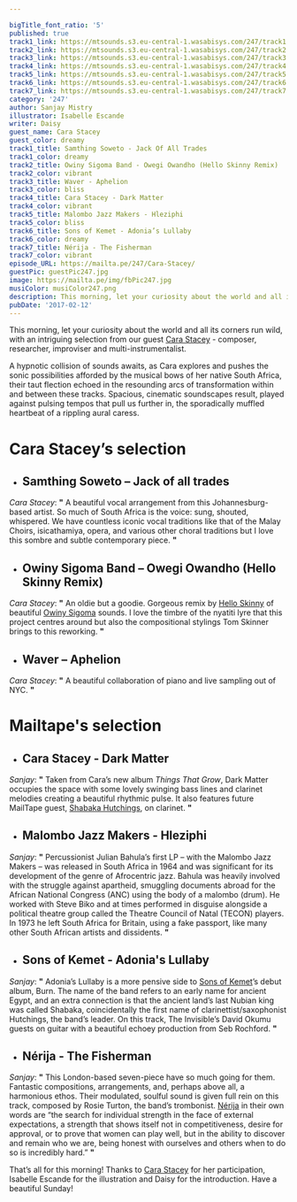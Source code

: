 ```yaml
---

bigTitle_font_ratio: '5'
published: true
track1_link: https://mtsounds.s3.eu-central-1.wasabisys.com/247/track1.mp3
track2_link: https://mtsounds.s3.eu-central-1.wasabisys.com/247/track2.mp3
track3_link: https://mtsounds.s3.eu-central-1.wasabisys.com/247/track3.mp3
track4_link: https://mtsounds.s3.eu-central-1.wasabisys.com/247/track4.mp3
track5_link: https://mtsounds.s3.eu-central-1.wasabisys.com/247/track5.mp3
track6_link: https://mtsounds.s3.eu-central-1.wasabisys.com/247/track6.mp3
track7_link: https://mtsounds.s3.eu-central-1.wasabisys.com/247/track7.mp3
category: '247'
author: Sanjay Mistry
illustrator: Isabelle Escande
writer: Daisy
guest_name: Cara Stacey
guest_color: dreamy
track1_title: Samthing Soweto - Jack Of All Trades
track1_color: dreamy
track2_title: Owiny Sigoma Band - Owegi Owandho (Hello Skinny Remix)
track2_color: vibrant
track3_title: Waver - Aphelion
track3_color: bliss
track4_title: Cara Stacey - Dark Matter
track4_color: vibrant
track5_title: Malombo Jazz Makers - Hleziphi
track5_color: bliss
track6_title: Sons of Kemet - Adonia’s Lullaby
track6_color: dreamy
track7_title: Nérija - The Fisherman
track7_color: vibrant
episode_URL: https://mailta.pe/247/Cara-Stacey/
guestPic: guestPic247.jpg
image: https://mailta.pe/img/fbPic247.jpg
musiColor: musiColor247.png
description: This morning, let your curiosity about the world and all its corners run wild, with an intriguing selection from our guest Cara Stacey - composer, researcher, improviser and multi-instrumentalist.
pubDate: '2017-02-12'
---
```

This morning, let your curiosity about the world and all its corners run wild, with an intriguing selection from our guest [Cara Stacey](http://www.carastacey.com/ "Cara Stacey") - composer, researcher, improviser and multi-instrumentalist.

<p>A hypnotic collision of sounds awaits, as Cara explores and pushes the sonic possibilities afforded by the musical bows of her native South Africa, their taut flection echoed in the resounding arcs of transformation within and between these tracks. Spacious, cinematic soundscapes result, played against pulsing tempos that pull us further in, the sporadically muffled heartbeat of a rippling aural caress.


# **Cara Stacey’s selection**

+ ## Samthing Soweto – Jack of all trades
_Cara Stacey_: **"** A beautiful vocal arrangement from this Johannesburg-based artist. So much of South Africa is the voice: sung, shouted, whispered. We have countless iconic vocal traditions like that of the Malay Choirs, isicathamiya, opera, and various other choral traditions but I love this sombre and subtle contemporary piece. **"** 

+ ## Owiny Sigoma Band – Owegi Owandho (Hello Skinny Remix)
_Cara Stacey_: **"** An oldie but a goodie. Gorgeous remix by [Hello Skinny](https://helloskinny.bandcamp.com/) of beautiful [Owiny Sigoma](https://owinysigomaband.bandcamp.com/) sounds. I love the timbre of the nyatiti lyre that this project centres around but also the compositional stylings Tom Skinner brings to this reworking. **"** 

+ ## Waver – Aphelion
_Cara Stacey_: **"** A beautiful collaboration of piano and live sampling out of NYC. **"** 


# Mailtape's selection

+ ## Cara Stacey - Dark Matter
_Sanjay_: **"** Taken from Cara’s new album _Things That Grow_, Dark Matter occupies the space with some lovely swinging bass lines and clarinet melodies creating a beautiful rhythmic pulse. It also features future MailTape guest, [Shabaka Hutchings](http://www.shabakahutchings.com/), on clarinet. **"**  

+ ## Malombo Jazz Makers - Hleziphi

_Sanjay_: **"** Percussionist Julian Bahula’s first LP – with the Malombo Jazz Makers – was released in South Africa in 1964 and was significant for its development of the genre of Afrocentric jazz. Bahula was heavily involved with the struggle against apartheid, smuggling documents abroad for the African National Congress (ANC) using the body of a malombo (drum). He worked with Steve Biko and at times performed in disguise alongside a political theatre group called the Theatre Council of Natal (TECON) players. In 1973 he left South Africa for Britain, using a fake passport, like many other South African artists and dissidents. **"** 

+ ## Sons of Kemet - Adonia's Lullaby
_Sanjay_: **"** Adonia’s Lullaby is a more pensive side to [Sons of Kemet](http://sonsofkemet.com/)’s debut album, Burn. The name of the band refers to an early name for ancient Egypt, and an extra connection is that the ancient land’s last Nubian king was called Shabaka, coincidentally the first name of clarinettist/saxophonist Hutchings, the band’s leader. On this track, The Invisible’s David Okumu guests on guitar with a beautiful echoey production from Seb Rochford. **"** 

+ ## Nérija - The Fisherman
_Sanjay_: **"** This London-based seven-piece have so much going for them. Fantastic compositions, arrangements, and, perhaps above all, a harmonious ethos. Their modulated, soulful sound is given full rein on this track, composed by Rosie Turton, the band’s trombonist. [Nérija](http://www.nerijamusic.com/) in their own words are “the search for individual strength in the face of external expectations, a strength that shows itself not in competitiveness, desire for approval, or to prove that women can play well, but in the ability to discover and remain who we are, being honest with ourselves and others when to do so is incredibly hard.” **"** 


That’s all for this morning! Thanks to [Cara Stacey](http://www.carastacey.com/) for her participation, Isabelle Escande for the illustration and Daisy for the introduction. Have a beautiful Sunday!
